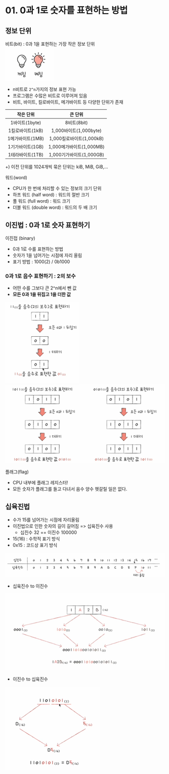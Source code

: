 # 01. 0과 1로 숫자를 표현하는 방법
## 정보 단위
비트(bit) : 0과 1을 표현하는 가장 작은 정보 단위  
![img.png](imgs/img.png)

- n비트로 `2^n`가지의 정보 표현 가능
- 프로그램은 수많은 비트로 이루어져 있음
- 비트, 바이트, 킬로바이트, 메가바이트 등 다양한 단위가 존재

|    작은 단위    |      큰 단위       |
|:-----------:|:---------------:|
| 1바이트(1byte) |    8비트(8bit)    |
| 1킬로바이트(1kB) |   1,000바이트(1,000byte)   |
| 1메가바이트(1MB) |   1,000킬로바이트(1,000kB)   |
| 1기가바이트(1GB) |   1,000메가바이트(1,000MB)   |
| 1테라바이트(1TB) | 1,000기가바이트(1,000GB) |

+) 이전 단위를 1024개씩 묶은 단위는 kiB, MiB, GiB,...

워드(word)  
- CPU가 한 번에 처리할 수 있는 정보의 크기 단위
- 하프 워드 (half word) : 워드의 절반 크기
- 풀 워드 (full word) : 워드 크기
- 더블 워드 (double word) : 워드의 두 배 크기

## 이진법 : 0과 1로 숫자 표현하기
이진접 (binary)  
- 0과 1로 수를 표현하는 방법
- 숫자가 1을 넘어가는 시점에 자리 올림
- 표기 방법 : 1000(2) / 0b1000

### 0과 1로 음수 표현하기 : 2의 보수
- 어떤 수를 그보다 큰 2^n에서 뺀 값
- **모든 0과 1을 뒤집고 1을 더한 값**  

![img_1.png](imgs/img_1.png)
![img_2.png](imgs/img_2.png)


플래그(flag)  
- CPU 내부에 플래그 레지스터!
- 모든 숫자가 플래그를 들고 다녀서 음수 양수 헷갈릴 일은 없다.

## 십육진법
- 수가 15를 넘어가는 시점에 자리올림
- 이진법으로 인한 숫자의 길이 길어짐 => 십육진수 사용
  - 십진수 32 == 이진수 100000
- 15(16) : 수학적 표기 방식
- 0x15 : 코드상 표기 방식

![img_3.png](imgs/img_3.png)


- 십육진수 to 이진수  

![img_4.png](imgs/img_4.png)

- 이진수 to 십육진수  

![img_5.png](imgs/img_5.png)

